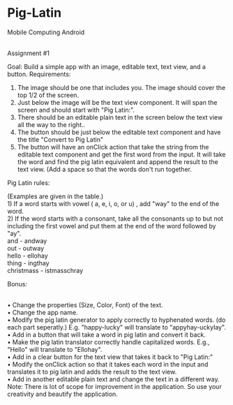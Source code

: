 # Pig-Latin
<p>Mobile Computing Android<p><br>
Assignment #1<br>

Goal: Build a simple app with an image, editable text, text view, and a button.
Requirements:<br>
1) The image should be one that includes you. The image should cover the top
1/2 of the screen.
2) Just below the image will be the text view component. It will span the screen
and should start with "Pig Latin:".
3) There should be an editable plain text in the screen below the text view all
the way to the right..
4) The button should be just below the editable text component and have the
title "Convert to Pig Latin"
5) The button will have an onClick action that take the string from the editable
text component and get the first word from the input. It will take the word
and find the pig latin equivalent and append the result to the text view. (Add
a space so that the words don't run together.<br>

<p>Pig Latin rules:</p> (Examples are given in the table.)<br>
1) If a word starts with vowel ( a, e, i, o, or u) , add "way" to the end of the
word.<br>
2) If the word starts with a consonant, take all the consonants up to but not
including the first vowel and put them at the end of the word followed by
"ay".<br>
and - andway<br>
out - outway<br>
hello - ellohay<br>
thing - ingthay<br>
christmass - istmasschray<br>

<p>Bonus:</p><br>
• Change the properties (Size, Color, Font) of the text.<br>
• Change the app name.<br>
• Modify the pig latin generator to apply correctly to hyphenated words. (do
each part seperatly.) E.g. "happy-lucky" will translate to "appyhay-uckylay".<br>
• Add in a button that will take a word in pig latin and convert it back.<br>
• Make the pig latin translator correctly handle capitalized words. E.g., 
"Hello" will translate to "Ellohay".<br>
• Add in a clear button for the text view that takes it back to "Pig Latin:"<br>
• Modify the onClick action so that it takes each word in the input and
translates it to pig latin and adds the result to the text view.<br>
• Add in another editable plain text and change the text in a different way.<br>
Note: There is lot of scope for improvement in the application. So use your
creativity and beautify the application.

